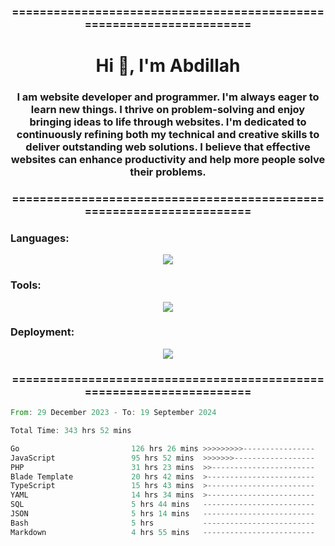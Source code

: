<h3 align="center">=====================================================================</h3>
<h1 align="center">Hi 👋, I'm Abdillah</h1>
<h3 align="center">I am website developer and programmer. I'm always eager to learn new things. I thrive on problem-solving and enjoy bringing ideas to life through websites. I'm dedicated to continuously refining both my technical and creative skills to deliver outstanding web solutions. I believe that effective websites can enhance productivity and help more people solve their problems.</h3>
<h3 align="center">=====================================================================</h3>

<h3 align="left">Languages:</h3>
<p align="center">
  <a href="https://skillicons.dev">
    <img src="https://skillicons.dev/icons?i=go,nodejs,php,css,html,kotlin" />
  </a>
</p>

<h3 align="left">Tools:</h3>
<p align="center">
  <a href="https://skillicons.dev">
    <img src="https://skillicons.dev/icons?i=express,nextjs,postman,powershell,bash,nginx,arduino,laravel,androidstudio,react,prisma" />
  </a>
</p>

<h3 align="left">Deployment:</h3>
<p align="center">
  <a href="https://skillicons.dev">
    <img src="https://skillicons.dev/icons?i=git,github,docker,aws,jenkins,prometheus,grafana,mongodb,postgres,mysql" />
  </a>
</p>

<h3 align="center">=====================================================================</h3>

<!--START_SECTION:waka-->

```rust
From: 29 December 2023 - To: 19 September 2024

Total Time: 343 hrs 52 mins

Go                         126 hrs 26 mins >>>>>>>>>----------------   36.59 %
JavaScript                 95 hrs 52 mins  >>>>>>>------------------   27.75 %
PHP                        31 hrs 23 mins  >>-----------------------   09.08 %
Blade Template             20 hrs 42 mins  >------------------------   05.99 %
TypeScript                 15 hrs 43 mins  >------------------------   04.55 %
YAML                       14 hrs 34 mins  >------------------------   04.22 %
SQL                        5 hrs 44 mins   -------------------------   01.66 %
JSON                       5 hrs 14 mins   -------------------------   01.52 %
Bash                       5 hrs           -------------------------   01.45 %
Markdown                   4 hrs 55 mins   -------------------------   01.43 %
```

<!--END_SECTION:waka-->
<!---
Abedmuh/Abedmuh is a ✨ special ✨ repository because its `README.md` (this file) appears on your GitHub profile.
You can click the Preview link to take a look at your changes.
--->
